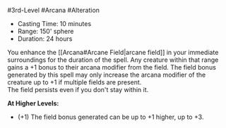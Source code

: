 #3rd-Level #Arcana #Alteration
 
- Casting Time: 10 minutes
- Range: 150' sphere
- Duration: 24 hours  

You enhance the [[Arcana#Arcane Field|arcane field]] in your immediate surroundings for the duration of the spell. Any creature within that range gains a +1 bonus to their arcana modifier from the field. The field bonus generated by this spell may only increase the arcana modifier of the creature up to +1 if multiple fields are present.  
The field persists even if you don't stay within it.
 
**At Higher Levels:** 
* (+1) The field bonus generated can be up to +1 higher, up to +3.